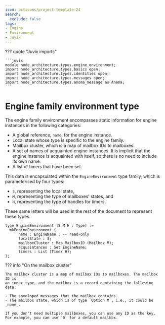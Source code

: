 ```yaml
---
icon: octicons/project-template-24
search:
  exclude: false
tags:
- Engine
- Environment
- Juvix
---
```


??? quote "Juvix imports"

    ```juvix
    module node_architecture.types.engine_environment;
    import node_architecture.types.basics open;
    import node_architecture.types.identities open;
    import node_architecture.types.messages open;
    import node_architecture.types.anoma_message as Anoma;
    ```

# Engine family environment type

The engine family environment encompasses static information for engine
instances in the following categories:

- A global reference, `name`, for the engine instance.
- Local state whose type is specific to the engine family.
- Mailbox cluster, which is a map of mailbox IDs to mailboxes.
- A set of names of acquainted engine instances. It is implicit that the engine
  instance is acquainted with itself, so there is no need to include its own
  name.
- A list of timers that have been set.

This data is encapsulated within the `EngineEnvironment` type family, which is
parameterised by four types:

- `S`, representing the local state,
- `M`, representing the type of mailboxes' states, and
- `H`, representing the type of handles for timers.

These same letters will be used in the rest of the document to represent these
types.

```juvix
type EngineEnvironment (S M H : Type) :=
  mkEngineEnvironment {
      name : EngineName ; -- read-only
      localState : S;
      mailboxCluster : Map MailboxID (Mailbox M);
      acquaintances : Set EngineName;
      timers : List (Timer H);
};
```

??? info "On the mailbox cluster"

    The mailbox cluster is a map of mailbox IDs to mailboxes. The mailbox ID is
    an index type, and the mailbox is a record containing the following data:

    - The enveloped messages that the mailbox contains.
    - The mailbox state, which is of type `Option M`, i.e., it could be
    _none_.

    If you don't need multiple mailboxes, you can use any ID as the key.
    For example, you can use `0` for a default mailbox.
